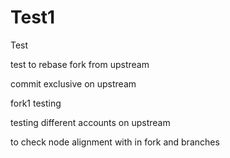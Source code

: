 # Test1
Test

test to rebase fork from upstream

commit exclusive on upstream

fork1 testing 

testing different accounts on upstream


to check node alignment with in fork and branches